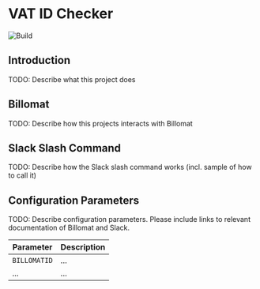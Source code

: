 # VAT ID Checker

![Build](https://github.com/software-architects/vat-id-check/workflows/Deploy%20VAT%20ID%20Checker%20to%20Azure%20Function%20App/badge.svg)

## Introduction

TODO: Describe what this project does

## Billomat

TODO: Describe how this projects interacts with Billomat

## Slack Slash Command

TODO: Describe how the Slack slash command works (incl. sample of how to call it)

## Configuration Parameters

TODO: Describe configuration parameters. Please include links to relevant documentation of Billomat and Slack.

| Parameter    | Description |
| ------------ | ----------- |
| `BILLOMATID` | ...         |
| ...          | ...         |
